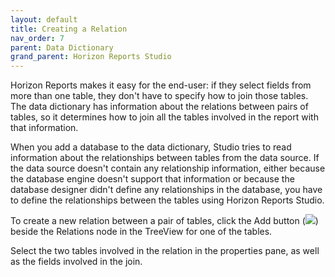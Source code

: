 ```yaml
---
layout: default
title: Creating a Relation
nav_order: 7
parent: Data Dictionary
grand_parent: Horizon Reports Studio
---
```


Horizon Reports makes it easy for the end-user: if they select fields from more than one table, they don't have to specify how to join those tables. The data dictionary has information about the relations between pairs of tables, so it determines how to join all the tables involved in the report with that information.

When you add a database to the data dictionary, Studio tries to read information about the relationships between tables from the data source. If the data source doesn't contain any relationship information, either because the database engine doesn't support that information or because the database designer didn't define any relationships in the database, you have to define the relationships between the tables using Horizon Reports Studio.

To create a new relation between a pair of tables, click the Add button (![](images\addbutton.png)) beside the Relations node in the TreeView for one of the tables.

Select the two tables involved in the relation in the properties pane, as well as the fields involved in the join.
